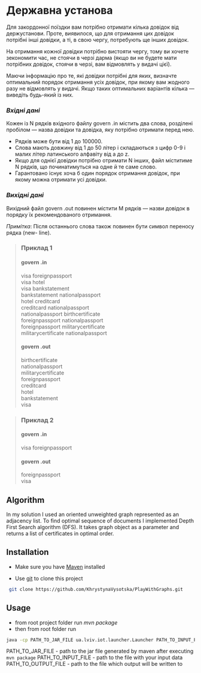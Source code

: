 # Державна установа

Для закордонної поїздки вам потрiбно отримати кiлька довiдок вiд держустанови.
Проте, виявилося, що для отримання цих довiдок потрiбнi iншi довiдки, а тi, в свою
чергу, потребують ще iнших довiдок.

На отримання кожної довiдки потрiбно вистояти чергу, тому ви хочете зекономити
час, не стоячи в черзi дарма (якщо ви не будете мати потрiбних довiдок, стоячи в
черзi, вам вiдмовлять у видачi цiєї).

Маючи iнформацiю про те, якi довiдки потрiбнi для яких, визначте оптимальний
порядок отримання усiх довiдок, при якому вам жодного разу не вiдмовлять у
видачi. Якщо таких оптимальних варiантiв кiлька — виведiть будь-який iз них.
### *Вхiднi данi*

Кожен iз N рядкiв вхiдного файлу govern .in мiстить два слова, роздiленi пробiлом
— назва довiдки та довiдка, яку потрiбно отримати перед нею.

- Рядкiв може бути вiд 1 до 100000.
- Слова мають довжину вiд 1 до 50 лiтер i складаються з цифр 0-9 i малих лiтер
латинського алфавiту вiд a до z.
- Якщо для однiєї довiдки потрiбно отримати N iнших, файл мiститиме N рядкiв,
що починатимуться на одне й те саме слово.
- Гарантовано iснує хоча б один порядок отримання довiдок, при якому можна
отримати усi довiдки.

### *Вихiднi данi*

Вихiдний файл govern .out повинен мiстити M рядкiв — назви довiдок в порядку їх
рекомендованого отримання.

*Примiтка*: Пiсля останнього слова також повинен бути символ переносу рядка (new-
line).

>### Приклад 1
>
>#### govern .in
>
>visa foreignpassport \
>visa hotel \
>visa bankstatement \
>bankstatement nationalpassport \
>hotel creditcard \
>creditcard nationalpassport \
>nationalpassport birthcertificate \
>foreignpassport nationalpassport \
>foreignpassport militarycertificate \
>militarycertificate nationalpassport 
>
>#### govern .out
>birthcertificate \
>nationalpassport \
>militarycertificate \
>foreignpassport \
>creditcard \
>hotel \
>bankstatement \
>visa

>### Приклад 2
>
>#### govern .in
>
>visa foreignpassport
>
>#### govern .out
>foreignpassport \
>visa

## Algorithm
In my solution I used an oriented unweighted graph represented as an adjacency list.
To find optimal sequence of documents I implemented Depth First Search algorithm (DFS).
It takes graph object as a parameter and returns a list of certificates in optimal order.

## Installation
 - Make sure you have [Maven](https://maven.apache.org/) installed

 - Use [git](https://git-scm.com/downloads/) to clone this project

```bash
 git clone https://github.com/KhrystynaVysotska/PlayWithGraphs.git
```
## Usage
- from root project folder run *mvn package*
- then from root folder run 

```bash
java -cp PATH_TO_JAR_FILE ua.lviv.iot.launcher.Launcher PATH_TO_INPUT_FILE PATH_TO_OUTPUT_FILE
```
PATH_TO_JAR_FILE - path to the jar file generated by maven after executing `mvn package`
PATH_TO_INPUT_FILE - path to the file with your input data
PATH_TO_OUTPUT_FILE - path to the file which output will be written to
